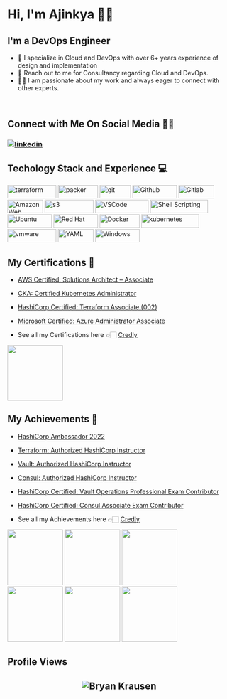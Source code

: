 # Hi, I'm Ajinkya 👋🏻

## **I'm a DevOps Engineer**
- 🚀 I specialize in Cloud and DevOps with over 6+ years experience of design and implementation
- 📲 Reach out to me for Consultancy regarding Cloud and DevOps.
- 🤝🏻 I am passionate about my work and always eager to connect with other experts.

<br>

## **Connect with Me On Social Media** 🤝🏻 &nbsp;

<h3 align="left">
<a href="https://www.linkedin.com/in/ajinkya-raorane-bb482a1b2"><img src="https://img.icons8.com/color/96/000000/linkedin.png" alt="linkedin"/></a>

<h2>Techology Stack and Experience 💻</h2>

<p>
  
  <img alt="terraform" src="https://img.shields.io/badge/Terraform-7B42BC?style=for-the-badge&logo=Terraform&logoColor=white" width="110" height="30" />
  <img alt="packer" src="https://img.shields.io/badge/packer-%23E7EEF0.svg?style=for-the-badge&logo=packer&logoColor=%2302A8EF" width="90" height="30" />
  <img alt="git" src="https://img.shields.io/badge/-Git-F05032?style=flat-square&logo=git&logoColor=white" width="70" height="30" />
  <img alt="Github" src="https://img.shields.io/badge/GitHub-%23121011.svg?style=flat-square&logo=Github&logoColor=white" width="100" height="30"/>
  <img alt="Gitlab" src="https://img.shields.io/badge/GitLab-%23323330.svg?style=flat-square&logo=Gitlab&logoColor=%23F7DF1E" width="80" height="30"/>
  <img alt="Amazon Web Services" src="https://img.shields.io/badge/AWS-%23FF9900.svg?style=flat-square&logo=amazon-aws&logoColor=white" width="80" height="30"/>
  <img alt="s3" src="https://img.shields.io/badge/AmazonS3-%569A31.svg?style=flat-square&logo=amazons3&logoColor=white" width="110" height="30"/>
  <img alt="VSCode" src="https://img.shields.io/badge/Visual_Studio-5C2D91?style=for-the-badge&logo=visual%20studio%20code&logoColor=white" width="120" height="30"/>
  <img alt="Shell Scripting" src="https://img.shields.io/badge/Shell_script-%23121011.svg?style=flat-square&logo=gnu-bash&logoColor=white" width="130" height="30"/>
  <img alt="Ubuntu" src="https://img.shields.io/badge/Ubuntu-E95420?style=flat-square&logo=ubuntu&logoColor=white" width="100" height="30"/>
  <img alt="Red Hat" src="https://img.shields.io/badge/RedHat-E95420?style=flat-square&logo=redhat&logoColor=white" width="100" height="30"/>
  <img alt="Docker" src="https://img.shields.io/badge/-Docker-46a2f1?style=flat-square&logo=docker&logoColor=white" width="90" height="30"/>
  <img alt="kubernetes"src="https://img.shields.io/badge/Kubernetes-326ce5.svg?&style=flat-square&logo=Kubernetes&logoColor=white" width="130" height="30"/>
  <img alt="vmware"src="https://img.shields.io/badge/VMware-607078?style=for-the-badge&logo=VMware&logoColor=white" width="110" height="30"/> 
  <img alt="YAML" src="https://img.shields.io/badge/-Yaml-F05032?style=flat-square&logo=Yaml&logoColor=white" width="80" height="30" />
  <img alt="Windows" src="https://img.shields.io/badge/Microsoft-666666?style=for-the-badge&logo=microsoft&logoColor=white" width="100" height="30" />
</p>

##  **My Certifications 🏅**
- [AWS Certified: Solutions Architect – Associate](https://www.credly.com/earner/earned/badge/a9378014-65bf-476e-b539-95d3c986c27b)
- [CKA: Certified Kubernetes Administrator](https://www.credly.com/earner/earned/badge/8b742847-13fe-4bab-86e3-a2bdc0af06b0)
- [HashiCorp Certified: Terraform Associate (002)](https://www.credly.com/earner/earned/badge/d1650566-8f3d-4042-a56c-420a915f2faa)
- [Microsoft Certified: Azure Administrator Associate](https://www.credly.com/earner/earned/badge/ff0471ef-5c9c-4963-9748-dc535f638d03)

- See all my Certifications here 👉🏻 [Credly](https://www.credly.com/users/ajinkya-raorane/badges)

<p align="left">
  <img src="https://images.credly.com/336eebfc-0ac3-4553-9a67-b402f491f185/image.png" width="125" height="125">
	
</p>

##  **My Achievements 🏅**
- [HashiCorp Ambassador 2022](https://www.credly.com/badges/4c5fb8cd-6967-4fb1-941d-5087f5bf540a)
- [Terraform: Authorized HashiCorp Instructor](https://www.credly.com/badges/76266b60-c8c3-40cd-ba08-eaa0403532a6)
- [Vault: Authorized HashiCorp Instructor](https://www.credly.com/badges/4db4a411-d59a-433a-810c-988af1f5ea34)
- [Consul: Authorized HashiCorp Instructor](https://www.credly.com/badges/8c046d17-788d-4fbe-8120-862557beaedd)
- [HashiCorp Certified: Vault Operations Professional Exam Contributor](https://www.credly.com/badges/19036f50-d7a9-4ee2-9ab6-a3baffbac855)
- [HashiCorp Certified: Consul Associate Exam Contributor](https://www.credly.com/badges/b2a11e12-48ac-458d-a91b-e4e84f363d80)

- See all my Achievements here 👉🏻 [Credly](https://www.credly.com/users/bryan-krausen)

<p align="left">
  <img src="https://images.credly.com/size/340x340/images/f5b76188-fc92-4176-b63c-ea36929dd062/image.png" width="125" height="125">
  <img src="https://images.credly.com/size/340x340/images/06426d9c-4375-4641-9bd2-4078984affc0/image.png" width="125" height="125">
  <img src="https://images.credly.com/size/340x340/images/1b61c97d-6378-4457-a986-3123a82d0a03/image.png" width="125" height="125">
  <img src="https://images.credly.com/size/340x340/images/72d19916-408b-4f4e-825d-865c5aa77335/image.png" width="125" height="125">
  <img src="https://images.credly.com/size/340x340/images/b871d34d-e2d5-4371-bc02-2c5345fe0df3/image.png" width="125" height="125">
  <img src="https://images.credly.com/size/340x340/images/28e1a22f-6bbd-49ce-8e08-4a675a7fd899/image.png" width="125" height="125">
	
</p>

## Profile Views

<h2 align="center"> <img src="https://komarev.com/ghpvc/?username=btkrausen" alt="Bryan Krausen" /> <h2>
